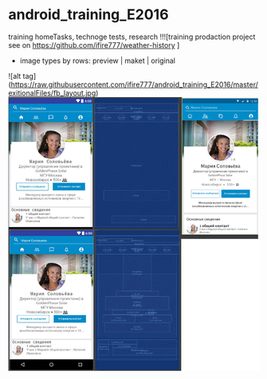 # android_training_E2016
training homeTasks,  technoge tests, research
!!![training prodaction project see on https://github.com/ifire777/weather-history ]

+ image types by rows:     preview     |     maket     |       original

![alt tag] (https://raw.githubusercontent.com/ifire777/android_training_E2016/master/exitionalFiles/fb_layout.jpg)
![Alt text](https://raw.githubusercontent.com/ifire777/android_training_E2016/master/exitionalFiles/in_static_layuot.jpg)
